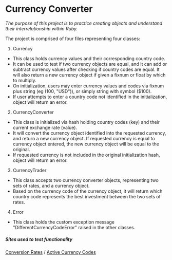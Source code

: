 # **Currency Converter**
*The purpose of this project is to practice creating objects and understand their interrelationship within Ruby.*

The project is comprised of four files representing four classes:

1. Currency
  * This class holds currency values and their corresponding country code.
  * It can be used to test if two currency objects are equal, and it can add or subtract currency values after checking if country codes are equal. It will also return a new currency object if given a fixnum or float by which to multiply.
  * On initialization, users may enter currency values and codes via fixnum plus string (eg (100, "USD")), or simply string with symbol ($100).
  * If user attempts to enter a country code not identified in the initialization, object will return an error.
2. CurrencyConverter
  * This class is initialized via hash holding country codes (key) and their current exchange rate (value).
  * It will convert the currency object identified into the requested currency, and return a new currency object. If requested currency is equal to currency object entered, the new currency object will be equal to the original.
  * If requested currency is not included in the original initialization hash, object will return an error.
3. CurrencyTrader
  * This class accepts two currency converter objects, representing two sets of rates, and a currency object.
  * Based on the currency code of the currency object, it will return which country code represents the best investment between the two sets of rates.
4. Error
  * This class holds the custom exception message "DifferentCurrencyCodeError" raised in the other classes.


##### Sites used to test functionality

[Conversion Rates](http://www.xe.com/currencyconverter/#rates) /
[Active Currency Codes](https://en.wikipedia.org/wiki/ISO_4217#Active_codes)
